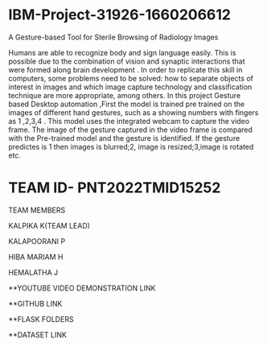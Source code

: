 # IBM-Project-31926-1660206612
A Gesture-based Tool for Sterile Browsing of Radiology Images

Humans are able to recognize body and sign language easily.
This is possible due to the combination of vision and synaptic interactions that were formed along brain development . 
In order to replicate this skill in computers, some problems need to be solved: how to separate objects of interest in images and which image capture technology and classification technique are more appropriate, among others.
In this project Gesture based Desktop automation ,First the model is trained pre trained on the images of different hand gestures, such as a showing numbers with fingers as 1 ,2,3,4 .
This model uses the integrated webcam to capture the video frame.
The image of the gesture captured in the video frame is compared with  the Pre-trained model and the gesture is identified.
If the gesture predictes is 1 then images is blurred;2, image is resized;3,image is rotated etc.

# TEAM ID- PNT2022TMID15252


TEAM MEMBERS

KALPIKA K(TEAM LEAD)

KALAPOORANI P

HIBA MARIAM H

HEMALATHA J

**YOUTUBE VIDEO DEMONSTRATION LINK

**GITHUB LINK

**FLASK FOLDERS

**DATASET LINK

